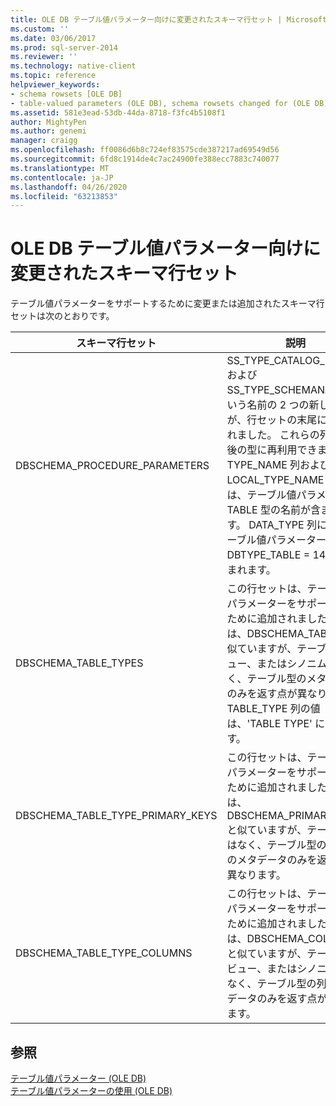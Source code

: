 ```yaml
---
title: OLE DB テーブル値パラメーター向けに変更されたスキーマ行セット | Microsoft Docs
ms.custom: ''
ms.date: 03/06/2017
ms.prod: sql-server-2014
ms.reviewer: ''
ms.technology: native-client
ms.topic: reference
helpviewer_keywords:
- schema rowsets [OLE DB]
- table-valued parameters (OLE DB), schema rowsets changed for (OLE DB)
ms.assetid: 581e3ead-53db-44da-8718-f3fc4b5108f1
author: MightyPen
ms.author: genemi
manager: craigg
ms.openlocfilehash: ff0086d6b8c724ef83575cde387217ad69549d56
ms.sourcegitcommit: 6fd8c1914de4c7ac24900fe388ecc7883c740077
ms.translationtype: MT
ms.contentlocale: ja-JP
ms.lasthandoff: 04/26/2020
ms.locfileid: "63213853"
---
```

# <a name="schema-rowsets-changed-for-ole-db-table-valued-parameters"></a>OLE DB テーブル値パラメーター向けに変更されたスキーマ行セット
  テーブル値パラメーターをサポートするために変更または追加されたスキーマ行セットは次のとおりです。  
  
|スキーマ行セット|説明|  
|-------------------|-----------------|  
|DBSCHEMA_PROCEDURE_PARAMETERS|SS_TYPE_CATALOG_NAME および SS_TYPE_SCHEMANAME という名前の 2 つの新しい列が、行セットの末尾に追加されました。 これらの列は、今後の型に再利用できます。 TYPE_NAME 列および LOCAL_TYPE_NAME 列には、テーブル値パラメーター TABLE 型の名前が含まれます。 DATA_TYPE 列には、テーブル値パラメーターの値 DBTYPE_TABLE = 143 が含まれます。|  
|DBSCHEMA_TABLE_TYPES|この行セットは、テーブル値パラメーターをサポートするために追加されました。 これは、DBSCHEMA_TABLES と似ていますが、テーブル、ビュー、またはシノニムではなく、テーブル型のメタデータのみを返す点が異なります。 TABLE_TYPE 列の値は、'TABLE TYPE' になります。|  
|DBSCHEMA_TABLE_TYPE_PRIMARY_KEYS|この行セットは、テーブル値パラメーターをサポートするために追加されました。 これは、DBSCHEMA_PRIMARY_KEYS と似ていますが、テーブルではなく、テーブル型の主キーのメタデータのみを返す点が異なります。|  
|DBSCHEMA_TABLE_TYPE_COLUMNS|この行セットは、テーブル値パラメーターをサポートするために追加されました。 これは、DBSCHEMA_COLUMNS と似ていますが、テーブル、ビュー、またはシノニムではなく、テーブル型の列のメタデータのみを返す点が異なります。|  
  
## <a name="see-also"></a>参照  
 [テーブル値パラメーター &#40;OLE DB&#41;](table-valued-parameters-ole-db.md)   
 [テーブル値パラメーターの使用 &#40;OLE DB&#41;](../native-client-ole-db-how-to/use-table-valued-parameters-ole-db.md)  
  
  
